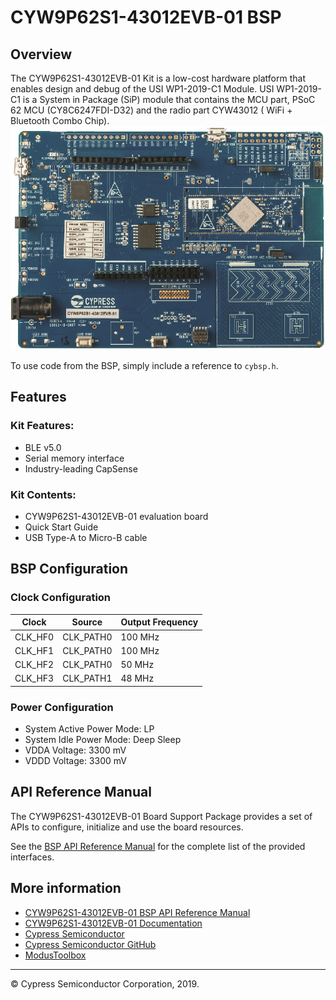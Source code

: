 # CYW9P62S1-43012EVB-01 BSP

## Overview

The CYW9P62S1-43012EVB-01 Kit is a low-cost hardware platform that enables design and debug of the USI WP1-2019-C1 Module. USI WP1-2019-C1 is a System in Package (SiP) module that contains the MCU part, PSoC 62 MCU (CY8C6247FDI-D32) and the radio part CYW43012 ( WiFi + Bluetooth Combo Chip).
![](docs/html/board.png)

To use code from the BSP, simply include a reference to `cybsp.h`.

## Features

### Kit Features:

* BLE v5.0
* Serial memory interface
* Industry-leading CapSense

### Kit Contents:

* CYW9P62S1-43012EVB-01 evaluation board
* Quick Start Guide
* USB Type-A to Micro-B cable

## BSP Configuration

### Clock Configuration

| Clock    | Source    | Output Frequency |
|----------|-----------|------------------|
| CLK_HF0  | CLK_PATH0 | 100 MHz          |
| CLK_HF1  | CLK_PATH0 | 100 MHz          |
| CLK_HF2  | CLK_PATH0 | 50 MHz           |
| CLK_HF3  | CLK_PATH1 | 48 MHz           |

### Power Configuration

* System Active Power Mode: LP
* System Idle Power Mode: Deep Sleep
* VDDA Voltage: 3300 mV
* VDDD Voltage: 3300 mV

## API Reference Manual

The CYW9P62S1-43012EVB-01 Board Support Package provides a set of APIs to configure, initialize and use the board resources.

See the [BSP API Reference Manual][api] for the complete list of the provided interfaces.

## More information
* [CYW9P62S1-43012EVB-01 BSP API Reference Manual][api]
* [CYW9P62S1-43012EVB-01 Documentation](http://www.cypress.com/documentation/development-kitsboards/cyw9p62s1_43012evb_01)
* [Cypress Semiconductor](http://www.cypress.com)
* [Cypress Semiconductor GitHub](https://github.com/cypresssemiconductorco)
* [ModusToolbox](https://www.cypress.com/products/modustoolbox-software-environment)

[api]: https://cypresssemiconductorco.github.io/TARGET_CYW9P62S1-43012EVB-01/html/modules.html

---
© Cypress Semiconductor Corporation, 2019.